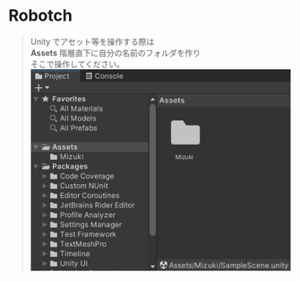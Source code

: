 # Robotch
  
> Unity でアセット等を操作する際は  
> __Assets__ 階層直下に自分の名前のフォルダを作り  
> そこで操作してください。  
> ![aiueo](Images/フォルダについて.png)
